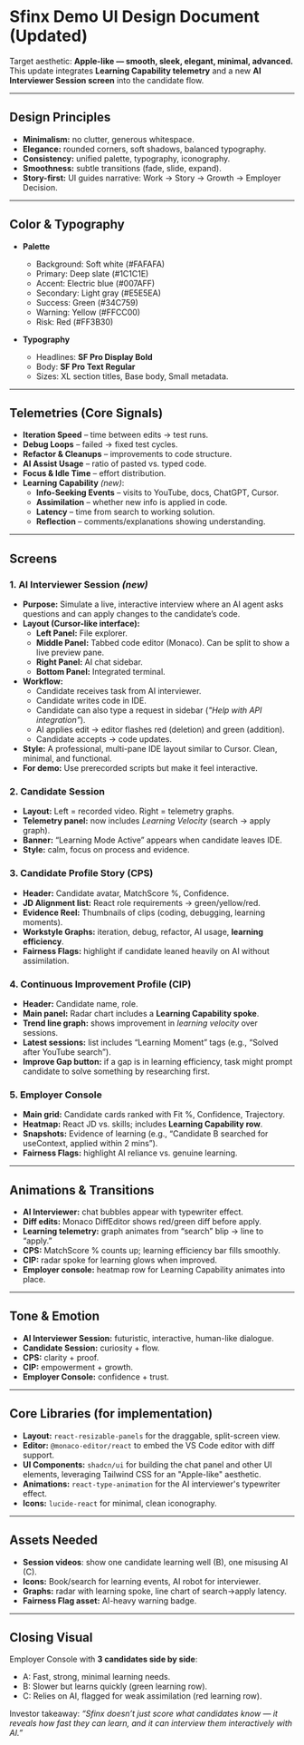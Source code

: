 # Sfinx Demo UI Design Document (Updated)

Target aesthetic: **Apple-like — smooth, sleek, elegant, minimal, advanced.**  
This update integrates **Learning Capability telemetry** and a new **AI Interviewer Session screen** into the candidate flow.

---

## Design Principles

-   **Minimalism:** no clutter, generous whitespace.
-   **Elegance:** rounded corners, soft shadows, balanced typography.
-   **Consistency:** unified palette, typography, iconography.
-   **Smoothness:** subtle transitions (fade, slide, expand).
-   **Story-first:** UI guides narrative: Work → Story → Growth → Employer Decision.

---

## Color & Typography

-   **Palette**

    -   Background: Soft white (#FAFAFA)
    -   Primary: Deep slate (#1C1C1E)
    -   Accent: Electric blue (#007AFF)
    -   Secondary: Light gray (#E5E5EA)
    -   Success: Green (#34C759)
    -   Warning: Yellow (#FFCC00)
    -   Risk: Red (#FF3B30)

-   **Typography**
    -   Headlines: **SF Pro Display Bold**
    -   Body: **SF Pro Text Regular**
    -   Sizes: XL section titles, Base body, Small metadata.

---

## Telemetries (Core Signals)

-   **Iteration Speed** – time between edits → test runs.
-   **Debug Loops** – failed → fixed test cycles.
-   **Refactor & Cleanups** – improvements to code structure.
-   **AI Assist Usage** – ratio of pasted vs. typed code.
-   **Focus & Idle Time** – effort distribution.
-   **Learning Capability** _(new)_:
    -   **Info-Seeking Events** – visits to YouTube, docs, ChatGPT, Cursor.
    -   **Assimilation** – whether new info is applied in code.
    -   **Latency** – time from search to working solution.
    -   **Reflection** – comments/explanations showing understanding.

---

## Screens

### 1. AI Interviewer Session _(new)_

-   **Purpose:** Simulate a live, interactive interview where an AI agent asks questions and can apply changes to the candidate’s code.
-   **Layout (Cursor-like interface):**
    -   **Left Panel:** File explorer.
    -   **Middle Panel:** Tabbed code editor (Monaco). Can be split to show a live preview pane.
    -   **Right Panel:** AI chat sidebar.
    -   **Bottom Panel:** Integrated terminal.
-   **Workflow:**
    -   Candidate receives task from AI interviewer.
    -   Candidate writes code in IDE.
    -   Candidate can also type a request in sidebar (_"Help with API integration"_).
    -   AI applies edit → editor flashes red (deletion) and green (addition).
    -   Candidate accepts → code updates.
-   **Style:** A professional, multi-pane IDE layout similar to Cursor. Clean, minimal, and functional.
-   **For demo:** Use prerecorded scripts but make it feel interactive.

### 2. Candidate Session

-   **Layout:** Left = recorded video. Right = telemetry graphs.
-   **Telemetry panel:** now includes _Learning Velocity_ (search → apply graph).
-   **Banner:** “Learning Mode Active” appears when candidate leaves IDE.
-   **Style:** calm, focus on process and evidence.

### 3. Candidate Profile Story (CPS)

-   **Header:** Candidate avatar, MatchScore %, Confidence.
-   **JD Alignment list:** React role requirements → green/yellow/red.
-   **Evidence Reel:** Thumbnails of clips (coding, debugging, learning moments).
-   **Workstyle Graphs:** iteration, debug, refactor, AI usage, **learning efficiency**.
-   **Fairness Flags:** highlight if candidate leaned heavily on AI without assimilation.

### 4. Continuous Improvement Profile (CIP)

-   **Header:** Candidate name, role.
-   **Main panel:** Radar chart includes a **Learning Capability spoke**.
-   **Trend line graph:** shows improvement in _learning velocity_ over sessions.
-   **Latest sessions:** list includes “Learning Moment” tags (e.g., “Solved after YouTube search”).
-   **Improve Gap button:** if a gap is in learning efficiency, task might prompt candidate to solve something by researching first.

### 5. Employer Console

-   **Main grid:** Candidate cards ranked with Fit %, Confidence, Trajectory.
-   **Heatmap:** React JD vs. skills; includes **Learning Capability row**.
-   **Snapshots:** Evidence of learning (e.g., “Candidate B searched for useContext, applied within 2 mins”).
-   **Fairness Flags:** highlight AI reliance vs. genuine learning.

---

## Animations & Transitions

-   **AI Interviewer:** chat bubbles appear with typewriter effect.
-   **Diff edits:** Monaco DiffEditor shows red/green diff before apply.
-   **Learning telemetry:** graph animates from “search” blip → line to “apply.”
-   **CPS:** MatchScore % counts up; learning efficiency bar fills smoothly.
-   **CIP:** radar spoke for learning glows when improved.
-   **Employer console:** heatmap row for Learning Capability animates into place.

---

## Tone & Emotion

-   **AI Interviewer Session:** futuristic, interactive, human-like dialogue.
-   **Candidate Session:** curiosity + flow.
-   **CPS:** clarity + proof.
-   **CIP:** empowerment + growth.
-   **Employer Console:** confidence + trust.

---

## Core Libraries (for implementation)

-   **Layout:** `react-resizable-panels` for the draggable, split-screen view.
-   **Editor:** `@monaco-editor/react` to embed the VS Code editor with diff support.
-   **UI Components:** `shadcn/ui` for building the chat panel and other UI elements, leveraging Tailwind CSS for an "Apple-like" aesthetic.
-   **Animations:** `react-type-animation` for the AI interviewer's typewriter effect.
-   **Icons:** `lucide-react` for minimal, clean iconography.

---

## Assets Needed

-   **Session videos**: show one candidate learning well (B), one misusing AI (C).
-   **Icons:** Book/search for learning events, AI robot for interviewer.
-   **Graphs:** radar with learning spoke, line chart of search→apply latency.
-   **Fairness Flag asset:** AI-heavy warning badge.

---

## Closing Visual

Employer Console with **3 candidates side by side**:

-   A: Fast, strong, minimal learning needs.
-   B: Slower but learns quickly (green learning row).
-   C: Relies on AI, flagged for weak assimilation (red learning row).

Investor takeaway: _“Sfinx doesn’t just score what candidates know — it reveals how fast they can learn, and it can interview them interactively with AI.”_
